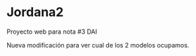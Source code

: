 # Jordana2
Proyecto web para nota #3 DAI

Nueva modificación para ver cual de los 2 modelos ocupamos.
